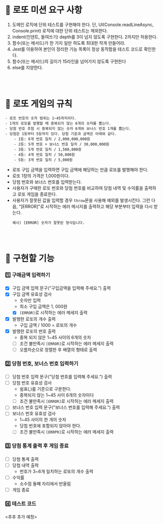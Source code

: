 # 🚀 로또 미션 요구 사항

1. 도메인 로직에 단위 테스트를 구현해야 한다. 단, UI(Console.readLineAsync, Console.print) 로직에 대한 단위 테스트는 제외한다.
2. indent(인덴트, 들여쓰기) depth를 3이 넘지 않도록 구현한다. 2까지만 허용한다.
3. 함수(또는 메서드)가 한 가지 일만 하도록 최대한 작게 만들어라.
4. Jest를 이용하여 본인이 정리한 기능 목록이 정상 동작함을 테스트 코드로 확인한다.
5. 함수(또는 메서드)의 길이가 15라인을 넘어가지 않도록 구현한다
6. else를 지양한다.

<br/>
<br/>

# 🎯 로또 게임의 규칙

```
- 로또 번호의 숫자 범위는 1~45까지이다.
- 1개의 로또를 발행할 때 중복되지 않는 6개의 숫자를 뽑는다.
- 당첨 번호 추첨 시 중복되지 않는 숫자 6개와 보너스 번호 1개를 뽑는다.
- 당첨은 1등부터 5등까지 있다. 당첨 기준과 금액은 아래와 같다.
    - 1등: 6개 번호 일치 / 2,000,000,000원
    - 2등: 5개 번호 + 보너스 번호 일치 / 30,000,000원
    - 3등: 5개 번호 일치 / 1,500,000원
    - 4등: 4개 번호 일치 / 50,000원
    - 5등: 3개 번호 일치 / 5,000원
```

- 로또 구입 금액을 입력하면 구입 금액에 해당하는 만큼 로또를 발행해야 한다.
- 로또 1장의 가격은 1,000원이다.
- 당첨 번호와 보너스 번호를 입력받는다.
- 사용자가 구매한 로또 번호와 당첨 번호를 비교하여 당첨 내역 및 수익률을 출력하고 로또 게임을 종료한다.
- 사용자가 잘못된 값을 입력할 경우 `throw`문을 사용해 예외를 발생시킨다. 그런 다음, "[ERROR]"로 시작하는 에러 메시지를 출력하고 해당 부분부터 입력을 다시 받는다.
  ```
  예시) [ERROR] 숫자가 잘못된 형식입니다.
  ```

<br/>
<br/>

# 📃 구현할 기능

### 1️⃣ 구매금액 입력하기

- [x] 구입 금액 입력 문구("구입금액을 입력해 주세요.") 출력
- [x] 구입 금액 유효성 검사
  - 숫자만 입력
  - 최소 구입 금액은 1, 000원
  - [x] `[ERROR]`로 시작하는 에러 메세지 출력
- [x] 발행한 로또의 개수 출력
  - 구입 금액 / 1000 = 로또의 개수
- [x] 발행한 로또의 번호 출력
  - 중복 되지 않은 1~45 사이의 6개의 숫자
  - [ ] 조건 불만족시 `[ERROR]`로 시작하는 에러 메세지 출력
  - [ ] 오름차순으로 정렬한 후 배열의 형태로 출력

### 2️⃣ 당첨 번호, 보너스 번호 입력하기

- [ ] 당첨 번호 입력 문구("당첨 번호를 입력해 주세요.") 출력
- [ ] 당첨 번호 유효성 검사
  - 쉼표(,)를 기준으로 구분한다.
  - 중복되지 않는 1~45 사이 6개의 숫자이다
  - [ ] 조건 불만족시 `[ERROR]`로 시작하는 에러 메세지 출력
- [ ] 보너스 번호 입력 문구("보너스 번호를 입력해 주세요.") 출력
- [ ] 보너스 번호 유효성 검사
  - 1~45 사이의 한 개의 숫자
  - 당첨 번호에 포함되지 않아야 한다.
  - [ ] 조건 불만족시 `[ERRPR]`로 시작하는 에러 메세지 출력

### 3️⃣ 당첨 통계 출력 후 게임 종료

- [ ] 당첨 통계 출력
- [ ] 당첨 내역 출력
  - 번호가 3~6개 일치하는 로또의 개수 출력
- [ ] 수익률
  - 소수점 둘째 자리에서 반올림
- [ ] 게임 종료

### 4️⃣ 테스트 코드

<추후 추가 예정>
